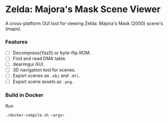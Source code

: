# Zelda: Majora's Mask Scene Viewer

A cross-platform GUI tool for viewing Zelda: Majora's Mask (2000) scene's (maps).

### Features

- [ ] Decompress(Yaz0) or byte-flip ROM.
- [ ] Find and read DMA table.
- [ ] dearimgui GUI.
- [ ] 3D navigation tool for scenes.
- [ ] Export scenes as `.obj` and `.mtl`.
- [ ] Export scene assets as `.png`.

### Build in Docker

Run

```sh
./docker-compile.sh <args>
```
